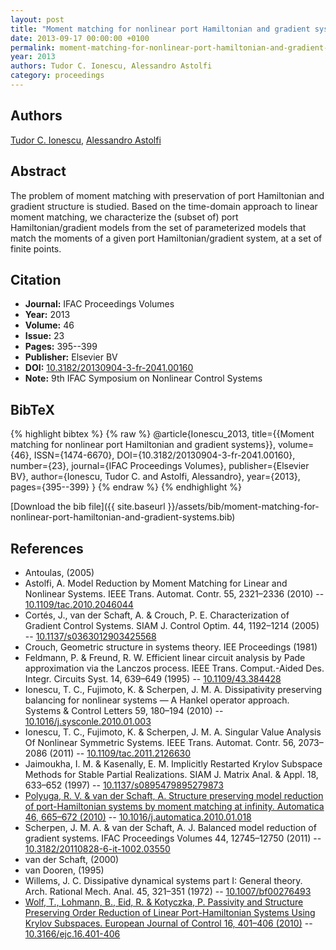 ```yaml
---
layout: post
title: "Moment matching for nonlinear port Hamiltonian and gradient systems"
date: 2013-09-17 00:00:00 +0100
permalink: moment-matching-for-nonlinear-port-hamiltonian-and-gradient-systems
year: 2013
authors: Tudor C. Ionescu, Alessandro Astolfi
category: proceedings
---
```

 
## Authors
[Tudor C. Ionescu](authors/tudor-c-ionescu), [Alessandro Astolfi](authors/alessandro-astolfi)
 
## Abstract
The problem of moment matching with preservation of port Hamiltonian and gradient structure is studied. Based on the time-domain approach to linear moment matching, we characterize the (subset of) port Hamiltonian/gradient models from the set of parameterized models that match the moments of a given port Hamiltonian/gradient system, at a set of finite points.
 
## Citation
- **Journal:** IFAC Proceedings Volumes
- **Year:** 2013
- **Volume:** 46
- **Issue:** 23
- **Pages:** 395--399
- **Publisher:** Elsevier BV
- **DOI:** [10.3182/20130904-3-fr-2041.00160](https://doi.org/10.3182/20130904-3-fr-2041.00160)
- **Note:** 9th IFAC Symposium on Nonlinear Control Systems
 
## BibTeX
{% highlight bibtex %}
{% raw %}
@article{Ionescu_2013,
  title={{Moment matching for nonlinear port Hamiltonian and gradient systems}},
  volume={46},
  ISSN={1474-6670},
  DOI={10.3182/20130904-3-fr-2041.00160},
  number={23},
  journal={IFAC Proceedings Volumes},
  publisher={Elsevier BV},
  author={Ionescu, Tudor C. and Astolfi, Alessandro},
  year={2013},
  pages={395--399}
}
{% endraw %}
{% endhighlight %}
 
[Download the bib file]({{ site.baseurl }}/assets/bib/moment-matching-for-nonlinear-port-hamiltonian-and-gradient-systems.bib)
 
## References
- Antoulas, (2005)
- Astolfi, A. Model Reduction by Moment Matching for Linear and Nonlinear Systems. IEEE Trans. Automat. Contr. 55, 2321–2336 (2010) -- [10.1109/tac.2010.2046044](https://doi.org/10.1109/tac.2010.2046044)
- Cortés, J., van der Schaft, A. & Crouch, P. E. Characterization of Gradient Control Systems. SIAM J. Control Optim. 44, 1192–1214 (2005) -- [10.1137/s0363012903425568](https://doi.org/10.1137/s0363012903425568)
- Crouch, Geometric structure in systems theory. IEE Proceedings (1981)
- Feldmann, P. & Freund, R. W. Efficient linear circuit analysis by Pade approximation via the Lanczos process. IEEE Trans. Comput.-Aided Des. Integr. Circuits Syst. 14, 639–649 (1995) -- [10.1109/43.384428](https://doi.org/10.1109/43.384428)
- Ionescu, T. C., Fujimoto, K. & Scherpen, J. M. A. Dissipativity preserving balancing for nonlinear systems — A Hankel operator approach. Systems &amp; Control Letters 59, 180–194 (2010) -- [10.1016/j.sysconle.2010.01.003](https://doi.org/10.1016/j.sysconle.2010.01.003)
- Ionescu, T. C., Fujimoto, K. & Scherpen, J. M. A. Singular Value Analysis Of Nonlinear Symmetric Systems. IEEE Trans. Automat. Contr. 56, 2073–2086 (2011) -- [10.1109/tac.2011.2126630](https://doi.org/10.1109/tac.2011.2126630)
- Jaimoukha, I. M. & Kasenally, E. M. Implicitly Restarted Krylov Subspace Methods for Stable Partial Realizations. SIAM J. Matrix Anal. &amp; Appl. 18, 633–652 (1997) -- [10.1137/s0895479895279873](https://doi.org/10.1137/s0895479895279873)
- [Polyuga, R. V. & van der Schaft, A. Structure preserving model reduction of port-Hamiltonian systems by moment matching at infinity. Automatica 46, 665–672 (2010)](structure-preserving-model-reduction-of-port-hamiltonian-systems-by-moment-matching-at-infinity) -- [10.1016/j.automatica.2010.01.018](https://doi.org/10.1016/j.automatica.2010.01.018)
- Scherpen, J. M. A. & van der Schaft, A. J. Balanced model reduction of gradient systems. IFAC Proceedings Volumes 44, 12745–12750 (2011) -- [10.3182/20110828-6-it-1002.03550](https://doi.org/10.3182/20110828-6-it-1002.03550)
- van der Schaft, (2000)
- van Dooren, (1995)
- Willems, J. C. Dissipative dynamical systems part I: General theory. Arch. Rational Mech. Anal. 45, 321–351 (1972) -- [10.1007/bf00276493](https://doi.org/10.1007/bf00276493)
- [Wolf, T., Lohmann, B., Eid, R. & Kotyczka, P. Passivity and Structure Preserving Order Reduction of Linear Port-Hamiltonian Systems Using Krylov Subspaces. European Journal of Control 16, 401–406 (2010)](passivity-and-structure-preserving-order-reduction-of-linear-port-hamiltonian-systems-using-krylov-subspaces) -- [10.3166/ejc.16.401-406](https://doi.org/10.3166/ejc.16.401-406)

